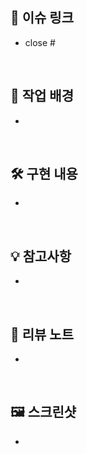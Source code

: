 ## 📌 이슈 링크

- close #

<br/>

## 📖 작업 배경

-

<br/>

## 🛠️ 구현 내용

-

<br/>

## 💡 참고사항

-

<br/>

## 📔 리뷰 노트

-

<br/>

## 🖼️ 스크린샷

-

<br/>
